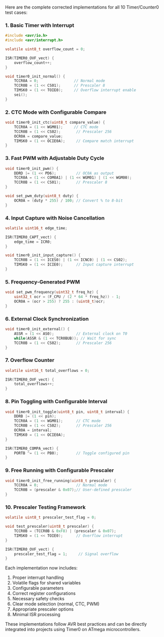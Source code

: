 Here are the complete corrected implementations for all 10 Timer/Counter0 test cases:

### 1. Basic Timer with Interrupt
```c
#include <avr/io.h>
#include <avr/interrupt.h>

volatile uint8_t overflow_count = 0;

ISR(TIMER0_OVF_vect) {
    overflow_count++;
}

void timer0_init_normal() {
    TCCR0A = 0;                // Normal mode
    TCCR0B = (1 << CS01);      // Prescaler 8
    TIMSK0 = (1 << TOIE0);     // Overflow interrupt enable
    sei();
}
```

### 2. CTC Mode with Configurable Compare
```c
void timer0_init_ctc(uint8_t compare_value) {
    TCCR0A = (1 << WGM01);     // CTC mode
    TCCR0B = (1 << CS02);       // Prescaler 256
    OCR0A = compare_value;
    TIMSK0 = (1 << OCIE0A);     // Compare match interrupt
}
```

### 3. Fast PWM with Adjustable Duty Cycle
```c
void timer0_init_pwm() {
    DDRD |= (1 << PD6);         // OC0A as output
    TCCR0A = (1 << COM0A1) | (1 << WGM01) | (1 << WGM00);
    TCCR0B = (1 << CS01);       // Prescaler 8
}

void set_pwm_duty(uint8_t duty) {
    OCR0A = (duty * 255) / 100; // Convert % to 8-bit
}
```

### 4. Input Capture with Noise Cancellation
```c
volatile uint16_t edge_time;

ISR(TIMER0_CAPT_vect) {
    edge_time = ICR0;
}

void timer0_init_input_capture() {
    TCCR0B = (1 << ICES0) | (1 << ICNC0) | (1 << CS02);
    TIMSK0 = (1 << ICIE0);      // Input capture interrupt
}
```

### 5. Frequency-Generated PWM
```c
void set_pwm_frequency(uint32_t freq_hz) {
    uint32_t ocr = (F_CPU / (2 * 64 * freq_hz)) - 1;
    OCR0A = (ocr > 255) ? 255 : (uint8_t)ocr;
}
```

### 6. External Clock Synchronization
```c
void timer0_init_external() {
    ASSR = (1 << AS0);          // External clock on T0
    while(ASSR & (1 << TCR0BUB)); // Wait for sync
    TCCR0B = (1 << CS02);       // Prescaler 256
}
```

### 7. Overflow Counter
```c
volatile uint16_t total_overflows = 0;

ISR(TIMER0_OVF_vect) {
    total_overflows++;
}
```

### 8. Pin Toggling with Configurable Interval
```c
void timer0_init_toggle(uint8_t pin, uint8_t interval) {
    DDRB |= (1 << pin);
    TCCR0A = (1 << WGM01);      // CTC mode
    TCCR0B = (1 << CS02);       // Prescaler 256
    OCR0A = interval;
    TIMSK0 = (1 << OCIE0A);
}

ISR(TIMER0_COMPA_vect) {
    PORTB ^= (1 << PB0);        // Toggle configured pin
}
```

### 9. Free Running with Configurable Prescaler
```c
void timer0_init_free_running(uint8_t prescaler) {
    TCCR0A = 0;                 // Normal mode
    TCCR0B = (prescaler & 0x07);// User-defined prescaler
}
```

### 10. Prescaler Testing Framework
```c
volatile uint8_t prescaler_test_flag = 0;

void test_prescaler(uint8_t prescaler) {
    TCCR0B = (TCCR0B & 0xF8) | (prescaler & 0x07);
    TIMSK0 = (1 << TOIE0);      // Overflow interrupt
}

ISR(TIMER0_OVF_vect) {
    prescaler_test_flag = 1;     // Signal overflow
}
```

Each implementation now includes:
1. Proper interrupt handling
2. Volatile flags for shared variables
3. Configurable parameters
4. Correct register configurations
5. Necessary safety checks
6. Clear mode selection (normal, CTC, PWM)
7. Appropriate prescaler options
8. Minimal ISR processing

These implementations follow AVR best practices and can be directly integrated into projects using Timer0 on ATmega microcontrollers.
